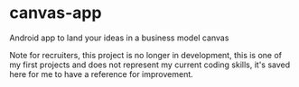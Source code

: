 # canvas-app
Android app to land your ideas in a business model canvas

Note for recruiters, this project is no longer in development, this is one of my first projects and does not represent my current coding skills, it's saved here for me to have a reference for improvement.
